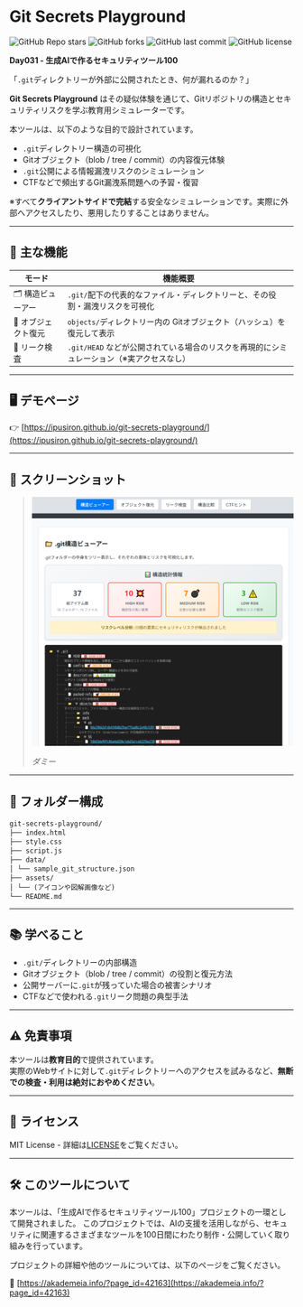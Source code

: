 # Git Secrets Playground

![GitHub Repo stars](https://img.shields.io/github/stars/ipusiron/git-secrets-playground?style=social)
![GitHub forks](https://img.shields.io/github/forks/ipusiron/git-secrets-playground?style=social)
![GitHub last commit](https://img.shields.io/github/last-commit/ipusiron/git-secrets-playground)
![GitHub license](https://img.shields.io/github/license/ipusiron/git-secrets-playground)

**Day031 - 生成AIで作るセキュリティツール100**

「`.git`ディレクトリーが外部に公開されたとき、何が漏れるのか？」

**Git Secrets Playground** はその疑似体験を通じて、Gitリポジトリの構造とセキュリティリスクを学ぶ教育用シミュレーターです。

本ツールは、以下のような目的で設計されています。

- `.git`ディレクトリー構造の可視化
- Gitオブジェクト（blob / tree / commit）の内容復元体験
- `.git`公開による情報漏洩リスクのシミュレーション
- CTFなどで頻出するGit漏洩系問題への予習・復習

※すべて**クライアントサイドで完結**する安全なシミュレーションです。実際に外部へアクセスしたり、悪用したりすることはありません。

---

## 🧪 主な機能

| モード | 機能概要 |
|--------|-----------|
| 🗂️ 構造ビューアー | `.git/`配下の代表的なファイル・ディレクトリーと、その役割・漏洩リスクを可視化 |
| 🧩 オブジェクト復元 | `objects/`ディレクトリー内の Gitオブジェクト（ハッシュ）を復元して表示 |
| 🚨 リーク検査 | `.git/HEAD` などが公開されている場合のリスクを再現的にシミュレーション（※実アクセスなし） |

---

## 🖥️ デモページ

👉 [https://ipusiron.github.io/git-secrets-playground/](https://ipusiron.github.io/git-secrets-playground/)

---

## 📸 スクリーンショット

>![ダミー](assets/screenshot.png)
>
>*ダミー*

---

## 📁 フォルダー構成

```
git-secrets-playground/
├── index.html
├── style.css
├── script.js
├── data/
│ └── sample_git_structure.json
├── assets/
│ └── (アイコンや図解画像など)
└── README.md
```

---

## 📚 学べること

- `.git/`ディレクトリーの内部構造
- Gitオブジェクト（blob / tree / commit）の役割と復元方法
- 公開サーバーに`.git`が残っていた場合の被害シナリオ
- CTFなどで使われる`.git`リーク問題の典型手法

---

## ⚠️ 免責事項

本ツールは**教育目的**で提供されています。  
実際のWebサイトに対して`.git`ディレクトリーへのアクセスを試みるなど、**無断での検査・利用は絶対におやめください**。

---

## 📄 ライセンス

MIT License - 詳細は[LICENSE](LICENSE)をご覧ください。

---

## 🛠 このツールについて

本ツールは、「生成AIで作るセキュリティツール100」プロジェクトの一環として開発されました。
このプロジェクトでは、AIの支援を活用しながら、セキュリティに関連するさまざまなツールを100日間にわたり制作・公開していく取り組みを行っています。

プロジェクトの詳細や他のツールについては、以下のページをご覧ください。

🔗 [https://akademeia.info/?page_id=42163](https://akademeia.info/?page_id=42163)
